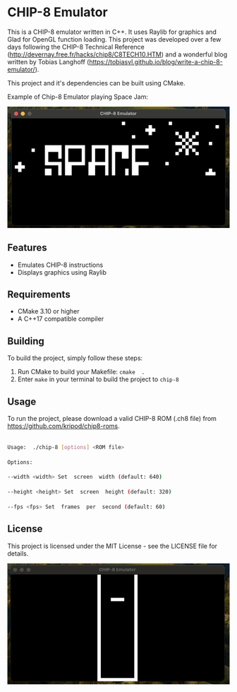 # CHIP-8 Emulator

This is a CHIP-8 emulator written in C++. It uses Raylib for graphics and Glad for OpenGL function loading.
This project was developed over a few days following the CHIP-8 Technical Reference (http://devernay.free.fr/hacks/chip8/C8TECH10.HTM)
and a wonderful blog written by Tobias Langhoff (https://tobiasvl.github.io/blog/write-a-chip-8-emulator/).

This project and it's dependencies can be built using CMake.

Example of Chip-8 Emulator playing Space Jam:

<p align="center">
<img src="./media/spacejam.gif" alt="Space-Jam Gif"/>
</p>

## Features

- Emulates CHIP-8 instructions
- Displays graphics using Raylib

## Requirements

- CMake 3.10 or higher
- A C++17 compatible compiler

## Building

To build the project, simply follow these steps:

1. Run CMake to build your Makefile: `cmake  .`
2. Enter `make` in your terminal to build the project to `chip-8`


## Usage

To run the project, please download a valid CHIP-8 ROM (.ch8 file) from https://github.com/kripod/chip8-roms.

```sh

Usage:  ./chip-8 [options] <ROM file>

Options:

--width <width> Set  screen  width (default: 640)

--height <height> Set  screen  height (default: 320)

--fps <fps> Set  frames  per  second (default: 60)

```

## License

This project is licensed under the MIT License - see the LICENSE file for details.

<div style="text-align:center">
<img src="./media/tetris.gif" alt="Tetris Gif"/>
</div>